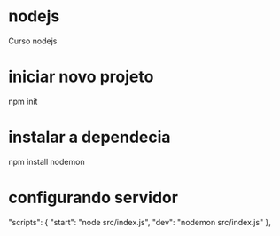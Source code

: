 # nodejs
Curso nodejs


# iniciar novo projeto
npm init

# instalar a dependecia 
npm install nodemon

# configurando servidor
  "scripts": {
    "start": "node src/index.js",
    "dev": "nodemon src/index.js"
  },